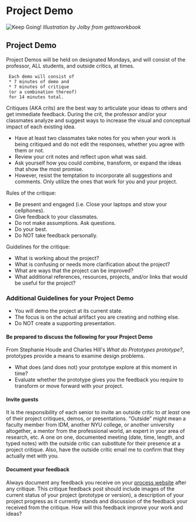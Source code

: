 # Project Demo

![Keep Going!](http://teaching.polishedsolid.com/images/gettoworkbook_keep_going.png) _Illustration by Jolby from gettoworkbook_

## Project Demo

Project Demos will be held on designated Mondays, and will consist of the professor, ALL students, and outside critics, at times.

```text
 Each demo will consist of 
 * 7 minutes of demo and 
 * 7 minutes of critique 
 (or a combination thereof)
 for 14 minutes total. 
```

Critiques \(AKA crits\) are the best way to articulate your ideas to others and get immediate feedback. During the crit, the professor and/or your classmates analyze and suggest ways to increase the visual and conceptual impact of each existing idea.

* Have at least two classmates take notes for you when your work is being critiqued and do not edit the responses, whether you agree with them or not. 
* Review your crit notes and reflect upon what was said.
* Ask yourself how you could combine, transform, or expand the ideas that show the most promise. 
* However, resist the temptation to incorporate all suggestions and comments. Only utilize the ones that work for you and your project. 

Rules of the critique:

* Be present and engaged \(i.e. Close your laptops and stow your cellphones\).
* Give feedback to your classmates. 
* Do not make assumptions. Ask questions.
* Do your best.
* Do NOT take feedback personally.

Guidelines for the critique:

* What is working about the project?
* What is confusing or needs more clarification about the project?
* What are ways that the project can be improved?
* What additional references, resources, projects, and/or links that would be useful for the project?

### Additional Guidelines for your Project Demo

* You will demo the project at its current state.
* The focus is on the actual artifact you are creating and nothing else.
* Do NOT create a supporting presentation.

#### Be prepared to discuss the following for your Project Demo

From Stephanie Houde and Charles Hill's _What do Prototypes prototype?_, prototypes provide a means to examine design problems.

* What does \(and does not\) your prototype explore at this moment in time?
* Evaluate whether the prototype gives you the feedback you require to transform or move forward with your project.

#### Invite guests

It is the responsibility of each senior to invite an outside critic to _at least_ one of their project critiques, demos, or presentations. “Outside” might mean a faculty member from IDM, another NYU college, or another university altogether, a mentor from the professional world, an expert in your area of research, etc. A one on one, documented meeting \(date, time, length, and typed notes\) with the outside critic can substitute for their presence at a project critique. Also, have the outside critic email me to confirm that they actually met with you.

#### Document your feedback

Always document any feedback you receive on your [process website](website.md) after any critique. This critique feedback post should include images of the current status of your project \(prototype or version\), a description of your project progress as it currently stands and discussion of the feedback your received from the critique. How will this feedback improve your work and ideas?

